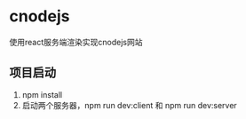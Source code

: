 # cnodejs
使用react服务端渲染实现cnodejs网站
## 项目启动
1. npm install
2. 启动两个服务器，npm run dev:client 和 npm run dev:server
